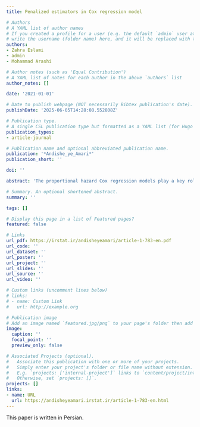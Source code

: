```yaml
---
title: Penalized estimators in Cox regression model

# Authors
# A YAML list of author names
# If you created a profile for a user (e.g. the default `admin` user at `content/authors/admin/`), 
# write the username (folder name) here, and it will be replaced with their full name and linked to their profile.
authors:
- Zahra Eslami
- admin
- Mohammad Arashi

# Author notes (such as 'Equal Contribution')
# A YAML list of notes for each author in the above `authors` list
author_notes: []

date: '2021-01-01'

# Date to publish webpage (NOT necessarily Bibtex publication's date).
publishDate: '2025-06-05T14:28:08.552808Z'

# Publication type.
# A single CSL publication type but formatted as a YAML list (for Hugo requirements).
publication_types:
- article-journal

# Publication name and optional abbreviated publication name.
publication: '*Andishe_ye_Amari*'
publication_short: ''

doi: ''

abstract: 'The proportional hazard Cox regression models play a key role in analyzing censored survival data. We use penalized methods in high dimensional scenarios to achieve more efficient models. This article reviews the penalized Cox regression for some frequently used penalty functions. Analysis of medical data namely ”mgus2” confirms the penalized Cox regression performs better than the cox regression model. Among all penalty functions, LASSO provides the best fit.'

# Summary. An optional shortened abstract.
summary: ''

tags: []

# Display this page in a list of Featured pages?
featured: false

# Links
url_pdf: https://irstat.ir/andisheyeamari/article-1-783-en.pdf
url_code: ''
url_dataset: ''
url_poster: ''
url_project: ''
url_slides: ''
url_source: ''
url_video: ''

# Custom links (uncomment lines below)
# links:
# - name: Custom Link
#   url: http://example.org

# Publication image
# Add an image named `featured.jpg/png` to your page's folder then add a caption below.
image:
  caption: ''
  focal_point: ''
  preview_only: false

# Associated Projects (optional).
#   Associate this publication with one or more of your projects.
#   Simply enter your project's folder or file name without extension.
#   E.g. `projects: ['internal-project']` links to `content/project/internal-project/index.md`.
#   Otherwise, set `projects: []`.
projects: []
links:
- name: URL
  url: https://andisheyeamari.irstat.ir/article-1-783-en.html
---
```


This paper is written in Persian.